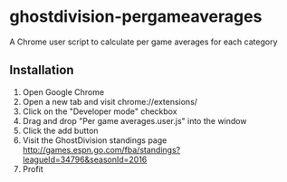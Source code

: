 ghostdivision-pergameaverages
=============================

A Chrome user script to calculate per game averages for each category

Installation
---
1. Open Google Chrome
2. Open a new tab and visit chrome://extensions/
3. Click on the "Developer mode" checkbox
4. Drag and drop "Per game averages.user.js" into the window
5. Click the add button
6. Visit the GhostDivision standings page http://games.espn.go.com/fba/standings?leagueId=34796&seasonId=2016
7. Profit
